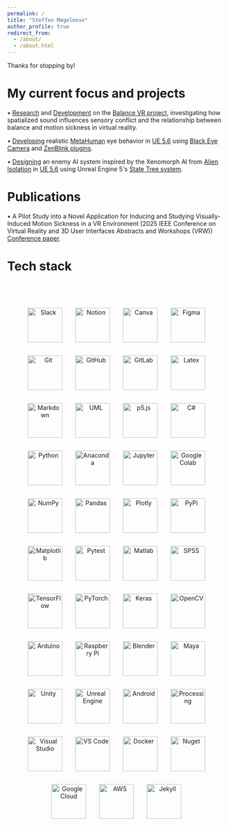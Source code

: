```yaml
---
permalink: /
title: "Steffen Møgelmose"
author_profile: true
redirect_from: 
  - /about/
  - /about.html
---
```


Thanks for stopping by!  

My current focus and projects  
======
• [Research](https://ieeexplore.ieee.org/document/10972842) and [Development](../_portfolio/portfolio-balance-VR.md) on the [Balance VR project](https://vbn.aau.dk/en/organisations/multisensory-experience-laboratory/publications/), investigating how spatialized sound influences sensory conflict and the relationship between balance and motion sickness in virtual reality.  

• [Developing](../_portfolio/portfolio-metahuman-eye.md) realistic [MetaHuman](https://dev.epicgames.com/documentation/en-us/metahuman/metahuman-creator) eye behavior in [UE 5.6](https://www.unrealengine.com/) using [Black Eye Camera](https://blackeyetechnologies.com/) and [ZenBlink plugins](https://support.zenblink.com/).  

• [Designing](../_portfolio/portfolio-alien-ai.md) an enemy AI system inspired by the Xenomorph AI from [Alien Isolation](https://www.sega.com/alien-isolation/alien-isolation) in [UE 5.6](https://www.unrealengine.com/) using Unreal Engine 5's [State Tree system](https://dev.epicgames.com/documentation/en-us/unreal-engine/overview-of-state-tree-in-unreal-engine).  

Publications
======
• A Pilot Study into a Novel Application for Inducing and Studying Visually-Induced Motion Sickness in a VR Environment (2025 IEEE Conference on Virtual Reality and 3D User Interfaces Abstracts and Workshops (VRW)) [Conference paper](https://ieeexplore.ieee.org/document/10972842).  

Tech stack
======

<section id="tech-stack" style="text-align: center; padding: 40px;">
  
  <div style="display: flex; flex-wrap: wrap; justify-content: center; gap: 30px; margin-top: 20px;">

  <!-- Slack -->
  <img src="https://cdn.jsdelivr.net/gh/devicons/devicon@latest/icons/slack/slack-original.svg" width="80" alt="Slack" />
          
  <!-- Notion -->
  <img src="https://cdn.jsdelivr.net/gh/devicons/devicon@latest/icons/notion/notion-original.svg" width="80" alt="Notion" />
          
  <!-- Canva -->
  <img src="https://cdn.jsdelivr.net/gh/devicons/devicon@latest/icons/canva/canva-original.svg" width="80" alt="Canva"/>
          
  <!-- Figma -->
  <img src="https://cdn.jsdelivr.net/gh/devicons/devicon@latest/icons/figma/figma-original.svg" width="80" alt="Figma" />
  
  <!-- Git -->
  <img src="https://cdn.jsdelivr.net/gh/devicons/devicon@latest/icons/git/git-original.svg" width="80" alt="Git" />

  <!-- GitHub -->
  <img src="https://cdn.jsdelivr.net/gh/devicons/devicon@latest/icons/github/github-original.svg" width="80" alt="GitHub" />

  <!-- GitLab -->
  <img src="https://cdn.jsdelivr.net/gh/devicons/devicon@latest/icons/gitlab/gitlab-original.svg" width="80" alt="GitLab" />

  <!-- Latex -->
  <img src="https://cdn.jsdelivr.net/gh/devicons/devicon@latest/icons/latex/latex-original.svg" width="80" alt="Latex"/>
          
  <!-- Markdown -->
  <img src="https://cdn.jsdelivr.net/gh/devicons/devicon@latest/icons/markdown/markdown-original.svg" width="80" alt="Markdown" />

  <!-- UML -->
  <img src="https://cdn.jsdelivr.net/gh/devicons/devicon@latest/icons/unifiedmodelinglanguage/unifiedmodelinglanguage-original.svg" width="80" alt="UML" />
          
  <!-- P5.js -->
  <img src="https://cdn.jsdelivr.net/gh/devicons/devicon@latest/icons/p5js/p5js-original.svg" width="80" alt="p5.js" />

  <!-- C# -->
  <img src="https://cdn.jsdelivr.net/gh/devicons/devicon@latest/icons/csharp/csharp-original.svg" width="80" alt="C#" />

  <!-- Python -->
  <img src="https://cdn.jsdelivr.net/gh/devicons/devicon@latest/icons/python/python-original.svg" width="80" alt="Python" />

  <!-- Anaconda -->
  <img src="https://cdn.jsdelivr.net/gh/devicons/devicon@latest/icons/anaconda/anaconda-original.svg" width="80" alt="Anaconda"/>
          
  <!-- Jupyter -->
  <img src="https://cdn.jsdelivr.net/gh/devicons/devicon@latest/icons/jupyter/jupyter-original.svg" width="80" alt="Jupyter" />

  <!-- Google Colab -->
  <img src="https://cdn.jsdelivr.net/gh/devicons/devicon@latest/icons/googlecolab/googlecolab-original.svg" width="80" alt="Google Colab"/>
          
  <!-- NumPy -->
  <img src="https://cdn.jsdelivr.net/gh/devicons/devicon@latest/icons/numpy/numpy-original.svg" width="80" alt="NumPy" />

  <!-- Pandas -->
  <img src="https://cdn.jsdelivr.net/gh/devicons/devicon@latest/icons/pandas/pandas-original.svg" width="80" alt="Pandas" />

  <!-- Plotly -->
  <img src="https://cdn.jsdelivr.net/gh/devicons/devicon@latest/icons/plotly/plotly-original.svg" width="80" alt="Plotly" />
          
  <!-- PyPI -->
  <img src="https://cdn.jsdelivr.net/gh/devicons/devicon@latest/icons/pypi/pypi-original.svg" width="80" alt="PyPi" />

  <!-- Matplotlib -->
  <img src="https://cdn.jsdelivr.net/gh/devicons/devicon@latest/icons/matplotlib/matplotlib-original.svg" width="80" alt="Matplotlib" />
          
  <!-- Pytest -->
  <img src="https://cdn.jsdelivr.net/gh/devicons/devicon@latest/icons/pytest/pytest-original.svg" width="80" alt="Pytest" />
          
  <!-- Matlab -->
 <img src="https://cdn.jsdelivr.net/gh/devicons/devicon@latest/icons/matlab/matlab-original.svg" width="80" alt="Matlab" />
         
  <!-- IBM SPSS -->
  <img src="https://cdn.jsdelivr.net/gh/devicons/devicon@latest/icons/spss/spss-original.svg" width="80" alt="SPSS" />
          
  <!-- TensorFlow -->
  <img src="https://cdn.jsdelivr.net/gh/devicons/devicon@latest/icons/tensorflow/tensorflow-original.svg" width="80" alt="TensorFlow" />

  <!-- PyTorch -->
  <img src="https://cdn.jsdelivr.net/gh/devicons/devicon@latest/icons/pytorch/pytorch-original.svg" width="80" alt="PyTorch" />

  <!-- Keras -->
  <img src="https://cdn.jsdelivr.net/gh/devicons/devicon@latest/icons/keras/keras-original.svg" width="80" alt="Keras" />

  <!-- OpenCV -->
  <img src="https://cdn.jsdelivr.net/gh/devicons/devicon@latest/icons/opencv/opencv-original.svg" width="80" alt="OpenCV" />
          
  <!-- Arduino -->
  <img src="https://cdn.jsdelivr.net/gh/devicons/devicon@latest/icons/arduino/arduino-original.svg" width="80" alt="Arduino" />

  <!-- Raspberry Pi -->
  <img src="https://cdn.jsdelivr.net/gh/devicons/devicon@latest/icons/raspberrypi/raspberrypi-original.svg" width="80" alt="Raspberry Pi" />
          
  <!-- Blender -->
  <img src="https://cdn.jsdelivr.net/gh/devicons/devicon@latest/icons/blender/blender-original.svg" width="80" alt="Blender" />

  <!-- Maya -->
  <img src="https://cdn.jsdelivr.net/gh/devicons/devicon@latest/icons/maya/maya-original.svg"  width="80" alt="Maya"  />
          
  <!-- Unity -->
  <img src="https://cdn.jsdelivr.net/gh/devicons/devicon@latest/icons/unity/unity-original.svg" width="80" alt="Unity" />

  <!-- Unreal Engine -->
  <img src="https://cdn.jsdelivr.net/gh/devicons/devicon@latest/icons/unrealengine/unrealengine-original.svg" width="80" alt="Unreal Engine" />

  <!-- Android -->
  <img src="https://cdn.jsdelivr.net/gh/devicons/devicon@latest/icons/android/android-original.svg" width="80" alt="Android" />

  <!-- Processing -->
  <img src="https://cdn.jsdelivr.net/gh/devicons/devicon@latest/icons/processing/processing-original.svg" width="80" alt="Processing" />

  <!-- Visual Studio -->
  <img src="https://cdn.jsdelivr.net/gh/devicons/devicon@latest/icons/visualstudio/visualstudio-original.svg" width="80" alt="Visual Studio" />

  <!-- VS Code -->
  <img src="https://cdn.jsdelivr.net/gh/devicons/devicon@latest/icons/vscode/vscode-original.svg" width="80" alt="VS Code" />

  <!-- Docker -->
  <img src="https://cdn.jsdelivr.net/gh/devicons/devicon@latest/icons/docker/docker-original.svg" width="80" alt="Docker" />

  <!-- Nuget -->
  <img src="https://cdn.jsdelivr.net/gh/devicons/devicon@latest/icons/nuget/nuget-original.svg" width="80" alt="Nuget" />
          
  <!-- Google Cloud -->
  <img src="https://cdn.jsdelivr.net/gh/devicons/devicon@latest/icons/googlecloud/googlecloud-original.svg" width="80" alt="Google Cloud" />

  <!-- AWS -->
  <img src="https://cdn.jsdelivr.net/gh/devicons/devicon@latest/icons/amazonwebservices/amazonwebservices-original.svg" width="80" alt="AWS" />

  <!-- Jekyll -->
  <img src="https://cdn.jsdelivr.net/gh/devicons/devicon@latest/icons/jekyll/jekyll-original.svg" width="80" alt="Jekyll" />
  </div>
</section>

          